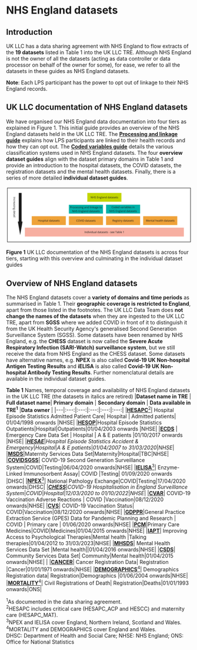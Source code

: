 # NHS England datasets
## Introduction  
UK LLC has a data sharing agreement with NHS England to flow extracts of the **19 datasets** listed in Table 1 into the UK LLC TRE. Although NHS England is not the owner of all the datasets (acting as data controller or data processor on behalf of the owner for some), for ease, we refer to all the datasets in these guides as NHS England datasets.  

**Note**: Each LPS participant has the power to opt out of linkage to their NHS England records.  


## UK LLC documentation of NHS England datasets
We have organised our NHS England data documentation into four tiers as explained in Figure 1. This initial guide provides an overview of the NHS England datasets held in the UK LLC TRE. The [**Processing and linkage guide**](../NHS_England/Linkage%20and%20processing/linkage_processing.md) explains how LPS participants are linked to their health records and how they can opt out. The [**Coded variables guide**](../NHS_England/Coding/coding_intro.md) details the various classification systems used in NHS England datasets. The four **overview dataset guides** align with the dataset primary domains in Table 1 and provide an introduction to the hospital datasets, the COVID datasets, the registration datasets and the mental health datasets. Finally, there is a series of more detailed **individual dataset guides**.  
</br>
<img src="../../images/NHSE_IntroDocumentation_Figure1.jpg" width="700"/>

**Figure 1** UK LLC documentation of the NHS England datasets is across four tiers, starting with this overview and culminating in the individual dataset guides
## Overview of NHS England datasets
The NHS England datasets cover a **variety of domains and time periods** as summarised in Table 1. Their **geographic coverage is restricted to England**, apart from those listed in the footnotes. The UK LLC Data Team does **not change the names of the datasets** when they are ingested to the UK LLC TRE, apart from **SGSS** where we added COVID in front of it to distinguish it from the UK Health Security Agency's generalised Second Generation Surveillance System (SGSS). Some datasets have been renamed by NHS England, e.g. the **CHESS** dataset is now called the **Severe Acute Respiratory Infection (SARI-Watch) surveillance system**, but we still receive the data from NHS England as the CHESS dataset. Some datasets have alternative names, e.g. **NPEX** is also called **Covid-19 UK Non-hospital Antigen Testing Results** and **iELISA** is also called **Covid-19 UK Non-hospital Antibody Testing Results**. Further nomenclatural details are available in the individual dataset guides.     

**Table 1** Names, temporal coverage and availability of NHS England datasets in the UK LLC TRE (the datasets in italics are retired) 
|**Dataset name in TRE** | **Full dataset name**| **Primary  domain** | **Secondary domain** | **Data available in TRE<sup>1</sup>** |**Data owner** |
|---|:---:|:---:|:---:|:---:|:---:|
|[**HESAPC**<sup>2</sup>](../NHS_England/HES%20datasets/APC/HESAPC.ipynb)| Hospital Episode Statistics Admitted Patient Care| Hospital | Admitted patients| 01/04/1998 onwards |NHSE|
|[**HESOP**](../NHS_England/HES%20datasets/OP/HESOP.ipynb)|Hospital Episode Statistics Outpatients|Hospital|Outpatients|01/04/2003 onwards |NHSE|
|[**ECDS**](../NHS_England/HES%20datasets/ECDS/ECDS.ipynb) | Emergency Care Data Set | Hospital | A & E patients |01/10/2017 onwards |NHSE|
|[***HESAE***](../NHS_England/HES%20datasets/AE/HESAE.ipynb)|*Hospital Episode Statistics Accident & Emergency*|*Hospital*|*A & E patients*|*01/04/2007 to 31/03/2020*|*NHSE*|
|[**MSDS**](../NHS_England/Other%20datasets/MSDS/MSDS.md)|Maternity Services Data Set|Maternity|Hospital|TBC|NHSE| 
|[**COVIDSGSS**](../NHS_England/COVID%20datasets/COVIDSGSS/COVIDSGSS.ipynb)| COVID-19 Second Generation Surveillance System|COVID|Testing|06/04/2020 onwards|NHSE|
|[**IELISA**<sup>3</sup>](../NHS_England/COVID%20datasets/IELISA/IELISA.ipynb)| Enzyme-Linked Immunosorbent Assay| COVID |Testing| 01/09/2020 onwards |DHSC|
|[**NPEX**<sup>3</sup>](../NHS_England/COVID%20datasets/NPEX/NPEX.ipynb)| National Pathology Exchange|COVID|Testing|17/04/2020 onwards|DHSC|
|[***CHESS***](../NHS_England/COVID%20datasets/CHESS/CHESS.ipynb)|*COVID-19 Hospitalisation in England Surveillance System*|*COVID*|*Hospital*|*12/03/2020 to 01/10/2022*|*NHSE*|
|[**CVAR**](../NHS_England/COVID%20datasets/CVAR/CVAR.ipynb)| COVID-19 Vaccination Adverse Reactions  | COVID |Vaccination|08/12/2020 onwards|NHSE|
|[**CVS**](../NHS_England/COVID%20datasets/CVS/)| COVID-19 Vaccination Status| COVID|Vaccination|08/12/2020 onwards|NHSE|
|[**GDPPR**](../NHS_England/COVID%20datasets/GDPPR/GDPPR.ipynb)|General Practice Extraction Service (GPES) Data for Pandemic Planning and Research | COVID | Primary care  | 01/06/2020 onwards|NHSE|
|[**PCM**](../NHS_England/Other%20datasets/PCM/PCM.ipynb)|Primary Care Medicines|COVID|Medicines|01/04/2015 onwards|NHSE| 
|[**IAPT**](../NHS_England/Mental%20health%20datasets/IAPT/IAPT.ipynb)| Improving Access to Psychological Therapies|Mental health |Talking therapies|01/04/2012 to 31/03/2023|NHSE|
|[**MHSDS**](../NHS_England/Mental%20health%20datasets/MHSDS/MHSDS.md)| Mental Health Services Data Set |Mental health||01/04/2016 onwards|NHSE|
|[**CSDS**](../NHS_England/Other%20datasets/CSDS/CSDS.ipynb)| Community Services Data Set| Community|Mental health|01/04/2015 onwards|NHSE|                 |
|[**CANCER**](../NHS_England/Registration%20datasets/CANCER/CANCER.ipynb)| Cancer Registration Data| Registration |Cancer|01/01/1971 onwards|NHSE|
|[**DEMOGRAPHICS**<sup>4</sup>](../NHS_England/Registration%20datasets/DEMOGRAPHICS/Demographics.md)| Demographics Registration data| Registration|Demographics |01/06/2004 onwards|NHSE|
|[**MORTALITY**<sup>4</sup>](../NHS_England/Registration%20datasets/MORTALITY/MORTALITY.ipynb)| Civil Registrations of  Death| Registration|Deaths|01/01/1993 onwards|ONS|   

<sup>1</sup>As documented in the data sharing agreement.  
<sup>2</sup>HESAPC includes critical care (HESAPC_ACP and HESCC) and maternity care (HESAPC_MAT).  
<sup>3</sup>NPEX and IELISA cover England, Northern Ireland, Scotland and Wales.  
<sup>4</sup>MORTALITY and DEMOGRAPHICS cover England and Wales.  
DHSC: Department of Health and Social Care; NHSE: NHS England; ONS: Office for National Statistics




